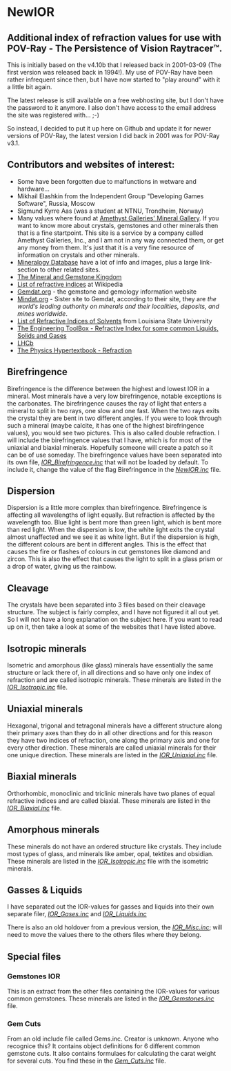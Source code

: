 # NewIOR
## Additional index of refraction values for use with POV-Ray - The Persistence of Vision Raytracer™.
This is initially based on the v4.10b that I released back in 2001-03-09 (The first version was released back in 1994!). My use of POV-Ray have been rather infrequent since then, but I have now started to "play around" with it a little bit again.

The latest release is still available on a free webhosting site, but I don't have the password to it anymore. I also don't have access to the email address the site was registered with… ;-)

So instead, I decided to put it up here on Github and update it for newer versions of POV-Ray, the latest version I did back in 2001 was for POV-Ray v3.1.

## Contributors and websites of interest:
- Some have been forgotten due to malfunctions in wetware and hardware…
- Mikhail Elashkin  from the Independent Group "Developing Games Software", Russia, Moscow
- Sigmund Kyrre Aas (was a student at NTNU, Trondheim, Norway)
- Many values where found at [Amethyst Galleries' Mineral Gallery](http://www.galleries.com). If you want to know more about crystals, gemstones and other minerals then that is a fine startpoint. This site is a service by a company called Amethyst Galleries, Inc., and I am not in any way connected them, or get any money from them. It's just that it is a very fine resource of information on crystals and other minerals.
- [Mineralogy Database](http://www.webmineral.com) have a lot of info and images, plus a large link-section to other related sites.
- [The Mineral and Gemstone Kingdom](http://www.minerals.net/)
- [List of refractive indices](https://en.wikipedia.org/wiki/List_of_refractive_indices) at Wikipedia
- [Gemdat.org](https://www.gemdat.org) - the gemstone and gemology information website
- [Mindat.org](https://www.mindat.org/) - Sister site to Gemdat, according to their site, they are *the world’s leading authority on minerals and their localities, deposits, and mines worldwide*.
- [List of Refractive Indices of Solvents](http://macro.lsu.edu/HowTo/solvents/Refractive%20Index.htm) from Louisiana State University
- [The Engineering ToolBox - Refractive Index for some common Liquids, Solids and Gases](https://www.engineeringtoolbox.com/refractive-index-d_1264.html)
- [LHCb](https://twiki.cern.ch/twiki/bin/view/LHCb/C4F10)
- [The Physics Hypertextbook - Refraction](https://physics.info/refraction/)


## Birefringence
Birefringence is the difference between the highest and lowest IOR in a mineral. Most minerals have a very low birefringence, notable exceptions is the carbonates. The birefringence causes the ray of light that enters a mineral to split in two rays, one slow and one fast. When the two rays exits the crystal they are bent in two different angles. If you were to look through such a mineral (maybe calcite, it has one of the highest birefringence values), you would see two pictures. This is also called double refraction. I will include the birefringence values that I have, which is for most of the uniaxial and biaxial minerals. Hopefully someone will create a patch so it can be of use someday. The birefringence values have been separated into its own file, [*IOR_Birefringence.inc*](./IOR_Birefringence.inc) that will not be loaded by default. To include it, change the value of the flag Birefringence in the [*NewIOR.inc*](./NewIOR.inc) file.

## Dispersion
Dispersion is a little more complex than birefringence. Birefringence is affecting all wavelengths of light equally. But refraction is affected by the wavelength too. Blue light is bent more than green light, which is bent more than red light. When the dispersion is low, the white light exits the crystal almost unaffected and we see it as white light. But if the dispersion is high, the different colours are bent in different angles. This is the effect that causes the fire or flashes of colours in cut gemstones like diamond and zircon. This is also the effect that causes the light to split in a glass prism or a drop of water, giving us the rainbow.

## Cleavage
The crystals have been separated into 3 files based on their cleavage structure. The subject is fairly complex, and I have not figured it all out yet. So I will not have a long explanation on the subject here. If you want to read up on it, then take a look at some of the websites that I have listed above.

## Isotropic minerals
Isometric and amorphous (like glass) minerals have essentially the same structure or lack there of, in all directions and so have only one index of refraction and are called isotropic minerals. These minerals are listed in the [*IOR_Isotropic.inc*](./IOR_Isotropic.inc) file.

## Uniaxial minerals
Hexagonal, trigonal and tetragonal minerals have a different structure along their primary axes than they do in all other directions and for this reason they have two indices of refraction, one along the primary axis and one for every other direction. These minerals are called uniaxial minerals for their one unique direction. These minerals are listed in the [*IOR_Uniaxial.inc*](./IOR_Uniaxial.inc) file.

## Biaxial minerals
Orthorhombic, monoclinic and triclinic minerals have two planes of equal refractive indices and are called biaxial. These minerals are listed in the [*IOR_Biaxial.inc*](./IOR_Biaxial.inc) file.

## Amorphous minerals
These minerals do not have an ordered structure like crystals. They include most types of glass, and minerals like amber, opal, tektites and obsidian. These minerals are listed in the [*IOR_Isotropic.inc*](./IOR_Isotropic.inc) file with the isometric minerals.

## Gasses & Liquids
I have separated out the IOR-values for gasses and liquids into their own separate filer, [*IOR_Gases.inc*](./IOR_Gases.inc) and [*IOR_Liquids.inc*](./IOR_Liquids.inc)

There is also an old holdover from a previous version, the [*IOR_Misc.inc*](./IOR_Misc.inc); will need to move the values there to the others files where they belong.


## Special files
### Gemstones IOR
This is an extract from the other files containing the IOR-values for various common gemstones. These minerals are listed in the [*IOR_Gemstones.inc*](./Special/IOR_Gemstones.inc) file.

### Gem Cuts
From an old include file called Gems.inc. Creator is unknown. Anyone who recognice this? It contains object definitions for 6 different common gemstone cuts. It also contains formulaes for calculating the carat weight for several cuts. You find these in the [*Gem_Cuts.inc*](./Special/Gem_Cuts.inc) file.
